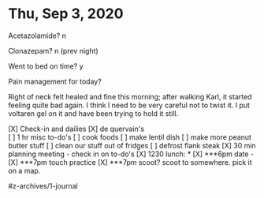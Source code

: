 # Thu, Sep 3, 2020
Acetazolamide? n

Clonazepam? n
(prev night)

Went to bed on time? y

Pain management for today?


Right of neck felt healed and fine this morning; after walking Karl, it started feeling quite bad again. I think I need to be very careful not to twist it.  I put voltaren gel on it and have been trying to hold it still.

[X] Check-in and dailies
[X] de quervain's	
[ ] 1 hr misc to-do's
	[ ] cook foods
	[ ] make lentil dish
	[ ] make more peanut butter stuff
	[ ] clean our stuff out of fridges
	[ ] defrost flank steak
[X] 30 min planning meeting - check in on to-do's
[X] 1230 lunch: *
[X] ***6pm date - 
[X] ***7pm touch practice
[X] ***7pm scoot? scoot to somewhere. pick it on a map.

#z-archives/1-journal